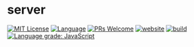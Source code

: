 # server
<!-- [START BADGES] -->
<!-- Please keep comment here to allow auto update -->
[![MIT License](./badge.svg)](https://github.com/sodji98/server/blob/master/LICENSE)
[![Language](https://img.shields.io/badge/language-TypeScript-blue.svg?style=flat-square)](https://www.typescriptlang.org)
[![PRs Welcome](https://img.shields.io/badge/PRs-Welcome-brightgreen.svg?style=flat-square)](https://github.com/sodji98/server/pulls)
[![website](https://img.shields.io/static/v1?label=&labelColor=505050&message=marketplace&color=0076D6&style=flat-square&logo=google-chrome&logoColor=0076D6)](https://github.com/marketplace/actions/server)
[![build](https://img.shields.io/github/workflow/status/sodji98/server/Release/master?logo=github&style=flat-square)](https://github.com/sodji98/server/actions/workflows/release.yml)
[![Language grade: JavaScript](https://img.shields.io/lgtm/grade/javascript/g/sodji98/server.svg?logo=lgtm&style=flat-square)](https://lgtm.com/projects/g/sodji98/server/context:javascript)
<!-- [END BADGES] -->
